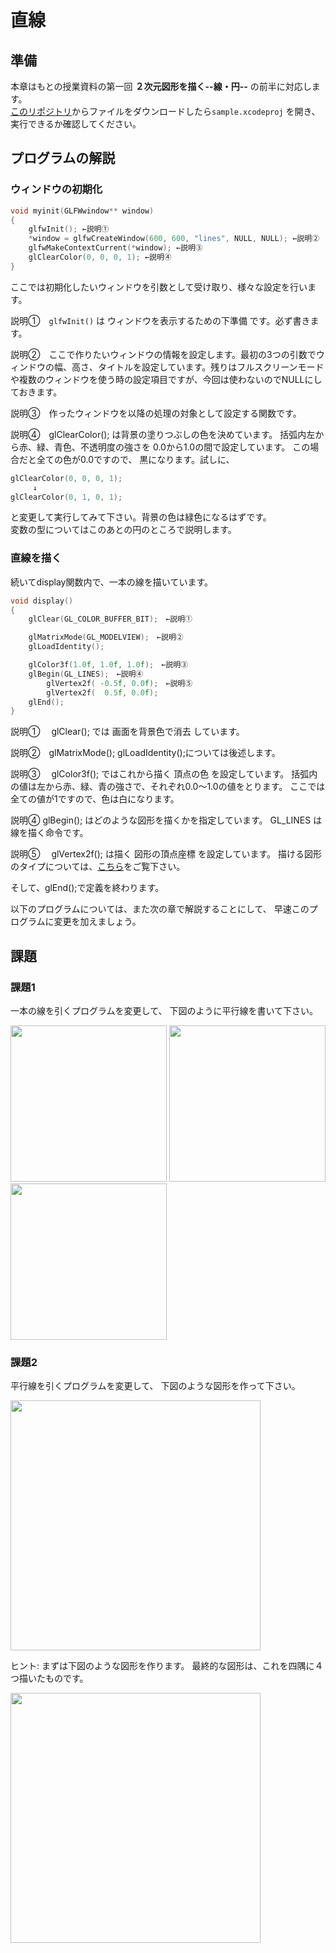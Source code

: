 # 直線

## 準備
本章はもとの授業資料の第一回 **２次元図形を描く--線・円--** の前半に対応します。<br>
[このリポジトリ](https://github.com/trnciii/ciesample-lines)からファイルをダウンロードしたら`sample.xcodeproj` を開き、実行できるか確認してください。


## プログラムの解説

### ウィンドウの初期化
```cpp
void myinit(GLFWwindow** window)
{
    glfwInit(); ←説明①
    *window = glfwCreateWindow(600, 600, "lines", NULL, NULL); ←説明②
    glfwMakeContextCurrent(*window); ←説明③
    glClearColor(0, 0, 0, 1); ←説明④
}
```
ここでは初期化したいウィンドウを引数として受け取り、様々な設定を行います。

説明①　`glfwInit()` は ウィンドウを表示するための下準備 です。必ず書きます。

説明②　ここで作りたいウィンドウの情報を設定します。最初の3つの引数でウィンドウの幅、高さ、タイトルを設定しています。残りはフルスクリーンモードや複数のウィンドウを使う時の設定項目ですが、今回は使わないのでNULLにしておきます。

説明③　作ったウィンドウを以降の処理の対象として設定する関数です。

説明④　glClearColor(); は背景の塗りつぶしの色を決めています。 括弧内左から赤、緑、青色、不透明度の強さを 0.0から1.0の間で設定しています。 この場合だと全ての色が0.0ですので、 黒になります。試しに、
```cpp
glClearColor(0, 0, 0, 1);
　　　↓
glClearColor(0, 1, 0, 1);
```
と変更して実行してみて下さい。背景の色は緑色になるはずです。<br>
変数の型についてはこのあとの円のところで説明します。

### 直線を描く
続いてdisplay関数内で、一本の線を描いています。
```cpp
void display()
{
    glClear(GL_COLOR_BUFFER_BIT);　←説明①

    glMatrixMode(GL_MODELVIEW);　←説明②
    glLoadIdentity();

    glColor3f(1.0f, 1.0f, 1.0f);　←説明③
    glBegin(GL_LINES);　←説明④
        glVertex2f( -0.5f, 0.0f);　←説明⑤
        glVertex2f(  0.5f, 0.0f);
    glEnd();
}
```
説明①　 glClear(); では 画面を背景色で消去 しています。

説明②　glMatrixMode(); glLoadIdentity();については後述します。

説明③　 glColor3f(); ではこれから描く 頂点の色 を設定しています。
括弧内の値は左から赤、緑、青の強さで、それぞれ0.0～1.0の値をとります。 ここでは全ての値が1ですので、色は白になります。

説明④ glBegin(); はどのような図形を描くかを指定しています。 GL_LINES は線を描く命令です。

説明⑤　 glVertex2f(); は描く 図形の頂点座標 を設定しています。
描ける図形のタイプについては、[こちら](https://github.com/trnciii/cge2020mac/blob/2_surface/README.md#%E5%9B%B3%E5%BD%A2%E3%81%AE%E3%82%BF%E3%82%A4%E3%83%97)をご覧下さい。

そして、glEnd();で定義を終わります。

以下のプログラムについては、また次の章で解説することにして、 早速このプログラムに変更を加えましょう。

## 課題

### 課題1
一本の線を引くプログラムを変更して、 下図のように平行線を書いて下さい。

<img src="http://www.design.kyushu-u.ac.jp/~rtsuruno/lectures/cie2022/img/lines/parallel.gif" width="250"> <img src="http://www.design.kyushu-u.ac.jp/~rtsuruno/lectures/cie2022/img/lines/parallel_tate.gif" width="250"> <img src="http://www.design.kyushu-u.ac.jp/~rtsuruno/lectures/cie2022/img/lines/check.gif" width="250"> 

### 課題2
平行線を引くプログラムを変更して、 下図のような図形を作って下さい。

<img src="http://www.design.kyushu-u.ac.jp/~rtsuruno/lectures/cie2022/img/lines/roid.gif" width="400">

ヒント: まずは下図のような図形を作ります。 最終的な図形は、これを四隅に４つ描いたものです。

<img src="http://www.design.kyushu-u.ac.jp/~rtsuruno/lectures/cie2022/img/lines/roid_1.gif" width="400">
